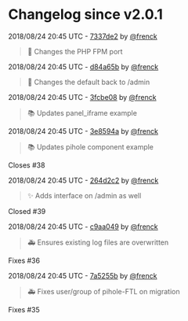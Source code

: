 # Changelog since v2.0.1

2018/08/24 20:45 UTC - [7337de2](https://github.com/hassio-addons/addon-pi-hole/commit/7337de20ecbc96b44485b89e5eb1ff6cbfab6822) by [@frenck](https://github.com/frenck)
> :tractor: Changes the PHP FPM port 

2018/08/24 20:45 UTC - [d84a65b](https://github.com/hassio-addons/addon-pi-hole/commit/d84a65b200c40b8b211b9a0254bcfe7840545d6b) by [@frenck](https://github.com/frenck)
> :tractor: Changes the default back to /admin 

2018/08/24 20:45 UTC - [3fcbe08](https://github.com/hassio-addons/addon-pi-hole/commit/3fcbe08fd129b3c178eaa6ce4c021a94bfbe6d95) by [@frenck](https://github.com/frenck)
> :books: Updates panel_iframe example 

2018/08/24 20:45 UTC - [3e8594a](https://github.com/hassio-addons/addon-pi-hole/commit/3e8594a2b1ccf2682830da9cc792918fc219033e) by [@frenck](https://github.com/frenck)
> :books: Updates pihole component example

Closes #38 

2018/08/24 20:45 UTC - [264d2c2](https://github.com/hassio-addons/addon-pi-hole/commit/264d2c2101858a2e7554b65579879e1b0fa6f22a) by [@frenck](https://github.com/frenck)
> :sparkles: Adds interface on /admin as well

Closed #39 

2018/08/24 20:45 UTC - [c9aa049](https://github.com/hassio-addons/addon-pi-hole/commit/c9aa04937407284467fc859402eff49369495b44) by [@frenck](https://github.com/frenck)
> :ambulance: Ensures existing log files are overwritten

Fixes #36 

2018/08/24 20:45 UTC - [7a5255b](https://github.com/hassio-addons/addon-pi-hole/commit/7a5255b6a885219dba9ba9e0afb098d6e8bc347c) by [@frenck](https://github.com/frenck)
> :ambulance: Fixes user/group of pihole-FTL on migration

Fixes #35 

